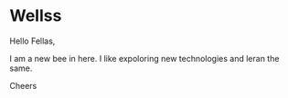 # Wellss

Hello Fellas,

I am a new bee in here. I like expoloring new technologies and leran the same.

Cheers

